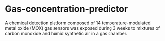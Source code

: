 # Gas-concentration-predictor

A chemical detection platform composed of 14 temperature-modulated metal oxide (MOX) gas sensors was exposed during 3 weeks to mixtures of carbon monoxide and humid synthetic air in a gas chamber.
